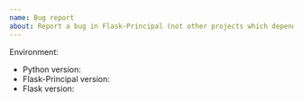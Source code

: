 ```yaml
---
name: Bug report
about: Report a bug in Flask-Principal (not other projects which depend on Flask-Principal)
---
```


<!--
This issue tracker is a tool to address bugs in Flask-Principal itself.
Please use GitHub Discussions or the Pallets Discord for questions about your
own code.

Replace this comment with a clear outline of what the bug is.
-->

<!--
Describe how to replicate the bug.

Include a minimal reproducible example that demonstrates the bug.
Include the full traceback if there was an exception.
-->

<!--
Describe the expected behavior that should have happened but didn't.
-->

Environment:

- Python version:
- Flask-Principal version:
- Flask version:
